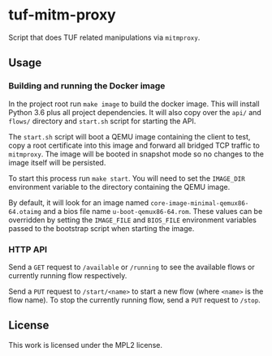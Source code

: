 # tuf-mitm-proxy

Script that does TUF related manipulations via `mitmproxy`.

## Usage

### Building and running the Docker image

In the project root run `make image` to build the docker image. This will install Python 3.6 plus all project dependencies. It will also copy over the `api/` and `flows/` directory and `start.sh` script for starting the API.

The `start.sh` script will boot a QEMU image containing the client to test, copy a root certificate into this image and forward all bridged TCP traffic to `mitmproxy`. The image will be booted in snapshot mode so no changes to the image itself will be persisted.

To start this process run `make start`. You will need to set the `IMAGE_DIR` environment variable to the directory containing the QEMU image.

By default, it will look for an image named `core-image-minimal-qemux86-64.otaimg` and a bios file name `u-boot-qemux86-64.rom`. These values can be overridden by setting the `IMAGE_FILE` and `BIOS_FILE` environment variables passed to the bootstrap script when starting the image.

### HTTP API

Send a `GET` request to `/available` or `/running` to see the available flows or currently running flow respectively.

Send a `PUT` request to `/start/<name>` to start a new flow (where `<name>` is the flow name). To stop the currently running flow, send a `PUT` request to `/stop`.

## License

This work is licensed under the MPL2 license.
